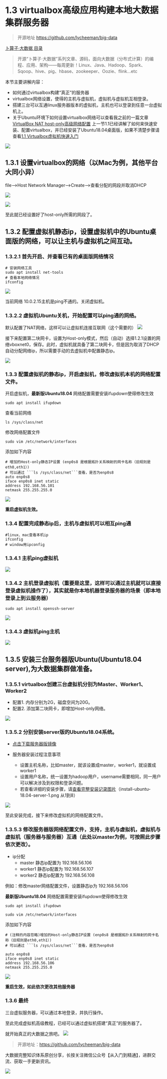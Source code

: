 # 1.3 virtualbox高级应用构建本地大数据集群服务器

>开源地址 https://github.com/lycheeman/big-data

[卜算子·大数据 目录](./../README.md)

>开源“卜算子·大数据”系列文章、源码，面向大数据（分布式计算）的编程、应用、架构——每周更新！Linux、Java、Hadoop、Spark、Sqoop、hive、pig、hbase、zookeeper、Oozie、flink...etc

本节主要讲解内容：
- 如何通过virtualbox构建“真正”的服务器
- virtualbox网络设置，使得的主机与虚拟机，虚拟机与虚拟机互相登录。
- 搭建三台可以互通linux服务器版本的虚拟机，主机也可以登录到任意一台虚拟机上。
- 关于Ubuntu环境下如何设置virtualbox网络可以查看我之前的一篇文章[VirtualBox NAT host-only高级网络配置](https://blog.csdn.net/dream_an/article/details/68484911)
上一节1.1已经讲解了如何来快速安装、配置virtualbox，并已经安装了Ubuntu18.04桌面版，如果不清楚步骤请查看[1.1 Virtualbox虚拟机快速入门](./1.1Virtualbox虚拟机快速入门.md)

![](./../image/chapter1/1.3/server-finish.png)

## 1.3.1 设置virtualbox的网络（以Mac为例，其他平台大同小异）

file-->Host Network Manager-->Create-->查看分配的网段并取消DHCP


![](./../image/chapter1/1.3/create-net.png)

![](./../image/chapter1/1.3/create-net-properties.png)

至此就已经设置好了host-only所需的网段了。

## 1.3.2 配置虚拟机静态ip，设置虚拟机中的Ubuntu桌面版的网络，可以让主机与虚拟机之间互动。

### 1.3.2.1 首先开启、并查看已有的桌面版网络情况


```
# 安装网络工具
sudo apt install net-tools
# 查看本地网络情况
ifconfig
```
![](./../image/chapter1/1.3/ubuntu-des-ifconfig.png)

当前网络 10.0.2.15主机是ping不通的。关闭虚拟机。

### 1.3.2.2 虚拟机Ubuntu关机，开始配置可以ping通的网络。
默认配置了NAT网络，这样可以让虚拟机连接互联网（这个需要的）
![](./../image/chapter1/1.3/des-network1.png)

接下来配置第二块网卡，设置为Host-only模式，然后（自动）选择1.2.1设置的网络vboxnet0，保存。此时，虚拟机就具备了第二块网卡，但是因为取消了DHCP自动分配网络ip，所以需要手动的去虚拟机中配置静态ip。

![](./../image/chapter1/1.3/des-network2.png)

### 1.3.3 配置虚拟机的静态ip，开启虚拟机，修改虚拟机本机的网络配置文件。

开启虚拟机，**最新版Ubuntu18.04** 网络配置需要安装ifupdown使得修改生效
```
sudo apt install ifupdown
```

查看当前网络
```
ls /sys/class/net
```
修改网络配置文件
```
sudo vim /etc/network/interfaces
```
添加如下内容
```
# 增加的Host-only静态IP设置 (enp0s8 是根据拓扑关系映射的网卡名称（旧规则是eth0,eth1）)
# 可以通过 ```ls /sys/class/net```查看，是否为enp0s8
auto enp0s8
iface enp0s8 inet static
address 192.168.56.101
netmask 255.255.255.0
```
![](./../image/chapter1/1.3/des-network3.png)

 **重启虚拟机生效。**

### 1.3.4 配置完成静态ip后，主机与虚拟机可以相互ping通

```
#linux、mac查看本机ip
ifconfig
# window用ipconfig
```

### 1.3.4.1 主机ping虚拟机
![](./../image/chapter1/1.3/des-network5.png)

### 1.3.4.2 **主机登录虚拟机**（重要是这里，这样可以通过主机就可以直接登录虚拟机操作了），其实就是你本地机器登录服务器的场景（即本地登录上到云服务器）
```
sudo apt install openssh-server
```
![](./../image/chapter1/1.3/des-network7.png)

### 1.3.4.3 虚拟机ping主机
![](./../image/chapter1/1.3/des-network6.png)


## 1.3.5 安装三台服务器版Ubuntu(Ubuntu18.04 server),为大数据集群做准备。

### 1.3.5.1 virtualbox创建三台虚拟机分别为Master、Worker1、Worker2

- 配置1. 内存分别为2G，磁盘空间为20G。
- 配置2. 添加第二块网卡，即增加Host-only网络。

![](./../image/chapter1/1.3/server-host-only.png)

### 1.3.5.2 分别安装server版的Ubuntu18.04系统。

- [点击下载服务器版镜像](https://mirrors.tuna.tsinghua.edu.cn/ubuntu-releases/18.04/ubuntu-18.04-live-server-amd64.iso)

- 服务器安装过程注意事项
  - 设置主机名称，比如master，就该设置成master，worker1，就设置成worker1
  - 设置用户名称，统一设置为hadoop用户，username需要相同，同一用户可以解决涉及到权限和登录问题。
  - 若查看详细的安装步骤，请[查看完整安装记录图片](./../image/chapter1/1.3/install-ubuntu-18.04-server-6.png)（install-ubuntu-18.04-server-1.png 从1到8）

![](./../image/chapter1/1.3/install-ubuntu-18.04-server-8.png)


至此安装完成，接下来修改虚拟机的网络配置文件。

### 1.3.5.3 修改服务器版网络配置文件，支持，主机与虚拟机，虚拟机与虚拟机（服务器与服务器）互通（此处以master为例，可按照此步骤依次更改）。

- ip分配
  - master  静态ip配置为 192.168.56.106
  - worker1 静态ip配置为 192.168.56.107
  - worker2 静态ip配置为 192.168.56.108

例如：修改master网络配置文件，设置静态ip为 192.168.56.106


**最新版Ubuntu18.04** 网络配置需要安装ifupdown使得修改生效
```
sudo apt install ifupdown
```


```
sudo vim /etc/network/interfaces
```

添加如下内容

```
# (注释的内容忽略)增加的Host-only静态IP设置 (enp0s8 是根据拓扑关系映射的网卡名称（旧规则是eth0,eth1）)
# 可以通过 ```ls /sys/class/net```查看，是否为enp0s8

auto enp0s8
iface enp0s8 inet static
address 192.168.56.106
netmask 255.255.255.0
```

![](./../image/chapter1/1.3/master-server-net.png)


**重启生效，如此依次更改其他服务器**


### 1.3.6 **最终**

三台虚拟服务器，可以通过本地登录，并执行操作。

至此完成虚拟机高级教程，已经可以通过虚拟机搭建“真正”的服务器了。

就开始真正的大数据之旅吧。
![](./../image/chapter1/1.3/server-finish.png)


> 开源地址：https://github.com/lycheeman/big-data

大数据完整知识体系原创分享，长按关注微信公众号【从入门到精通】，进群交流、获取一手更新资讯。

![](./../image/user/share/qrcode_for_gh_6932763778ef_344.jpg)
